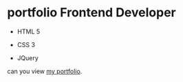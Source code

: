 # portfolio Frontend Developer
- HTML 5
* CSS 3
+ JQuery

 can you view [my portfolio](https://grishart.github.io/portfolio/).
